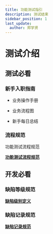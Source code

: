 ```yaml
---
title: 功能测试指引
description: 测试结束
sidebar_position: 1
last_update:
  author: 郑学贤
---
```

# 测试介绍

## 测试必看

### 新手入职指南

  * 业务操作手册

  + 业务流程图

  - 新手每日总结

### 流程规范 

功能测试流程规范

**[功能测试流程规范](./test-flow/功能测试流程.md)**


## 开发必看

### 缺陷等级规范

**[缺陷级别定义](./test-guide/测试用例规范.md)** 

### 缺陷记录规范

**[缺陷记录规范](./test-guide/缺陷编写规范.md)**









